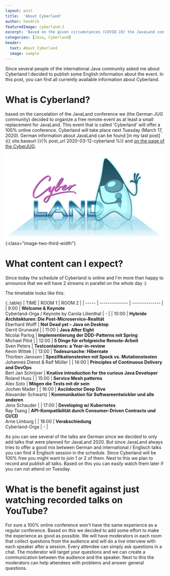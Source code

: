 ```yaml
---
layout: post
title:  'About Cyberland'
author: hendrik
featuredImage: cyberland-2
excerpt: 'Based on the given circumstances (COVID-19) the JavaLand conferences has been canceled. This was the only solution that made sense for the organizers. We can understand that a lot of visitors and speakers are sad about this news. Based on this the German JUG community is organzing a 100% remote conference called Cyberland'
categories: [Java, Cyberland]
header:
  text: About Cyberland
  image: sample
---
```


Since several people of the international Java community asked me about Cyberland I decided to publish some English information about the event. In this post, you can find all currently available information about Cyberland.

# What is Cyberland?

based on the cancelation of the JavaLand conference we (the German JUG community) decided to organize a free remote event as at least a small replacement for JavaLand. This event that is called 'Cyberland' will offer a 100% online conference. Cyberland will take place next Tuesday (March 17, 2020). German information about JavaLand can be found [in my last post]({{ site.baseurl }}{% post_url 2020-03-12-cyberland %}) and [on the page of the CyberJUG](https://cyberjug.de/cyberland2020/).

![Cyberland](/assets/posts/2020-03-13-cyberland_en/cyberland_1.png){:class="image-two-third-width"}

# What content can I expect?

Since today the schedule of Cyberland is online and I'm more than happy to announce that we will have 2 streams in parallel on the whole day :)

The timetable looks like this:

{:.table}
| TIME  | ROOM 1         | ROOM 2         |
| ----- | -------------- | -------------- |
| 9:00  | __Welcome & Keynote__ <br>Cyberland-Orga / Keynote by Carola Lilienthal | - |
| 10:00 | __Hybride Architekturen: Die Post-Microservice-Realität__ <br>Eberhard Wolff | __Not Dead yet – Java on Desktop__ <br>Gerrit Grunwald |
| 11:00 | __Java After Eight__ <br>Nicolai Parlog | __Implementierung der DDD-Patterns mit Spring__ <br>Michael Plöd |
| 12:00 | __5 Dinge für erfolgreiche Remote-Arbeit__ <br>Sven Peters | __Testcontainers: a Year-in-review__ <br>Kevin Wittek |
| 13:00 | __Todesursache: Hibernate__ <br>Thorben Janssen | __Spezifikationstesten mit Spock vs. Mutationstesten__ <br>Johannes Dienst & Ralf Müller |
| 14:00 | __Principles of Continuous Delivery and DevOps__ <br>Bert Jan Schrijver | __Knative introduction for the curious Java Developer__ <br>Roland Huss |
| 15:00 | __Service Mesh patterns__ <br>Alex Soto | __Mögen die Tests mit dir sein__ <br>Jochen Mader |
| 16:00 | __Asciidoctor Deep Dive__ <br>Alexander Schwartz | __Kommunikation für Softwareentwickler und alle anderen__ <br>Jens Schauder |
| 17:00 | __Developing w/ Kubernetes__ <br>Ray Tsang | __API-Kompatibilität durch Consumer-Driven Contracts und CI/CD__ <br>Arne Limburg |
| 18:00 | __Verabschiedung__ <br>Cyberland-Orga | - |

As you can see several of the talks are German since we decided to only add talks that were planned for JavaLand 2020. But since JavaLand always tries to offer a good mix between German and international / Englisch talks you can find 4 Englisch session in the schedule. Since Cyberland will be 100% free you might want to join 1 or 2 of them. Next to this we plan to record and publish all talks. Based on this you can easily watch them later if you can not attend on Tuesday.

# What is the benefit against just watching recorded talks on YouTube?

For sure a 100% online conference won't have the same experience as a regular conference. Based on this we decided to add some effort to make the experience as good as possible. We will have moderators in each room that collect questions from the audience and will do a live interview with each speaker after a session. Every attendee can simply ask questions in a chat. The moderator will target your questions and we can create a communication between the audience and the speaker. Next to this the moderators can help attendees with problems and answer general questions.